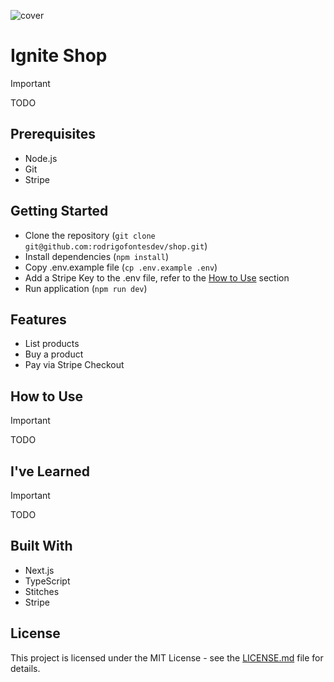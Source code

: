 ![cover](https://github.com/user-attachments/assets/16fd9822-3090-4d14-8c33-241dad22f8be)

# Ignite Shop

> [!IMPORTANT]
> TODO

## Prerequisites

- Node.js
- Git
- Stripe

## Getting Started

- Clone the repository (`git clone git@github.com:rodrigofontesdev/shop.git`)
- Install dependencies (`npm install`)
- Copy .env.example file (`cp .env.example .env`)
- Add a Stripe Key to the .env file, refer to the [How to Use](#how-to-use) section
- Run application (`npm run dev`)

## Features

- List products
- Buy a product
- Pay via Stripe Checkout

## How to Use

> [!IMPORTANT]
> TODO

## I've Learned

> [!IMPORTANT]
> TODO

## Built With

- Next.js
- TypeScript
- Stitches
- Stripe

## License

This project is licensed under the MIT License - see the [LICENSE.md](LICENSE) file for details.
